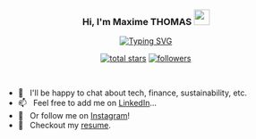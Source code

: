 <h3 align="center">
  Hi, I'm Maxime THOMAS
  <img src="https://media.giphy.com/media/hvRJCLFzcasrR4ia7z/giphy.gif" width="28">
</h3>

<!-- Typing SVG by DenverCoder1 - https://github.com/DenverCoder1/readme-typing-svg -->
<p align="center">
<a href="https://git.io/typing-svg"><img src="https://readme-typing-svg.demolab.com?font=Fira+Code&pause=1000&width=435&lines=Working+as+a+finance+consultant...;but+having+fun+coding!;Nice+to+meet+you+%3A)" alt="Typing SVG" /></a>
</p>

<!-- Social badges section -->
<!-- Badges with custom icons - https://github.com/DenverCoder1/custom-icon-badges -->
<!-- View counter - https://github.com/DenverCoder1/Simple-View-Counter -->
<p align="center">
  <a href="https://github.com/MaximeThm?tab=repositories&sort=stargazers">
    <img alt="total stars" title="Total stars on GitHub" src="https://custom-icon-badges.demolab.com/github/stars/MaximeThm?color=55960c&style=for-the-badge&labelColor=488207&logo=star"/></a>
  <a href="https://github.com/MaximeThm?tab=followers">
    <img alt="followers" title="Follow me on Github" src="https://custom-icon-badges.demolab.com/github/followers/MaximeThm?color=236ad3&labelColor=1155ba&style=for-the-badge&logo=person-add&label=Follow&logoColor=white"/></a>
</p>

<br/>

- 💬 &nbsp; I'll be happy to chat about tech, finance, sustainability, etc.
- 📫 &nbsp; Feel free to add me on [LinkedIn](https://www.linkedin.com/in/thomas-maxime/)...
- 📸 &nbsp; Or follow me on [Instagram](https://www.instagram.com/max7th/)!
- 📝 &nbsp; Checkout my [resume](https://drive.google.com/file/d/1UU4bi-34qCpuZr_3KUhi7MvxKrd2xNOh/view?usp=sharing).

<br>
